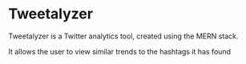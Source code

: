 # Tweetalyzer
Tweetalyzer is a Twitter analytics tool, created using the MERN stack.

It allows the user to view similar trends to the hashtags it has found
